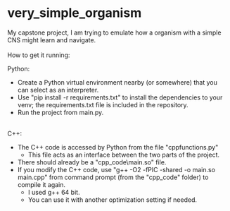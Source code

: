 # very_simple_organism
My capstone project, I am trying to emulate how a organism with a simple CNS might learn and navigate. 
<br /><br />
How to get it running:
<br />

Python:
* Create a Python virtual environment nearby (or somewhere) that you can select as an interpreter. 
* Use "pip install -r requirements.txt" to install the dependencies to your venv; the requirements.txt file is included in the repository. 
* Run the project from main.py. 
<br /><br />

C++:
* The C++ code is accessed by Python from the file "cppfunctions.py"
	* This file acts as an interface between the two parts of the project.
* There should already be a "cpp_code\main.so" file.
* If you modify the C++ code, use "g++ -O2 -fPIC -shared -o main.so main.cpp" from command prompt (from the "cpp_code" folder) to compile it again.
	* I used g++ 64 bit.
	* You can use it with another optimization setting if needed.

